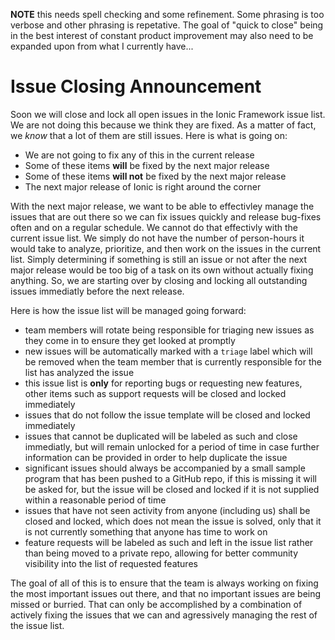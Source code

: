 **NOTE** this needs spell checking and some refinement. Some phrasing is too verbose and other phrasing is repetative. The goal of "quick to close" being in the best interest of constant product improvement may also need to be expanded upon from what I currently have...


# Issue Closing Announcement

Soon we will close and lock all open issues in the Ionic Framework issue list. We are not doing this because we think they are fixed. As a matter of fact, we _know_ that a lot of them are still issues. Here is what is going on:

* We are not going to fix any of this in the current release
* Some of these items **will** be fixed by the next major release
* Some of these items **will not** be fixed by the next major release
* The next major release of Ionic is right around the corner

With the next major release, we want to be able to effectivley manage the issues that are out there so we can fix issues quickly and release bug-fixes often and on a regular schedule. We cannot do that effectivly with the current issue list. We simply do not have the number of person-hours it would take to analyze, prioritize, and then work on the issues in the current list. Simply determining if something is still an issue or not after the next major release would be too big of a task on its own without actually fixing anything. So, we are starting over by closing and locking all outstanding issues immediatly before the next release.

Here is how the issue list will be managed going forward:

* team members will rotate being responsible for triaging new issues as they come in to ensure they get looked at promptly
* new issues will be automatically marked with a `triage` label which will be removed when the team member that is currently responsible for the list has analyzed the issue
* this issue list is **only** for reporting bugs or requesting new features, other items such as support requests will be closed and locked immediately
* issues that do not follow the issue template will be closed and locked immediately
* issues that cannot be duplicated will be labeled as such and close immediatly, but will remain unlocked for a period of time in case further information can be provided in order to help duplicate the issue
* significant issues should always be accompanied by a small sample program that has been pushed to a GitHub repo, if this is missing it will be asked for, but the issue will be closed and locked if it is not supplied within a reasonable period of time
* issues that have not seen activity from anyone (including us) shall be closed and locked, which does not mean the issue is solved, only that it is not currently something that anyone has time to work on
* feature requests will be labeled as such and left in the issue list rather than being moved to a private repo, allowing for better community visibility into the list of requested features

The goal of all of this is to ensure that the team is always working on fixing the most important issues out there, and that no important issues are being missed or burried. That can only be accomplished by a combination of actively fixing the issues that we can and agressively managing the rest of the issue list.
